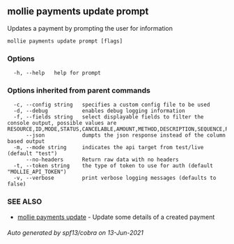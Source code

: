 ## mollie payments update prompt

Updates a payment by prompting the user for information

```
mollie payments update prompt [flags]
```

### Options

```
  -h, --help   help for prompt
```

### Options inherited from parent commands

```
  -c, --config string   specifies a custom config file to be used
  -d, --debug           enables debug logging information
  -f, --fields string   select displayable fields to filter the console output, possible values are RESOURCE,ID,MODE,STATUS,CANCELABLE,AMOUNT,METHOD,DESCRIPTION,SEQUENCE,REMAINING,REFUNDED,CAPTURED,SETTLEMENT,APP_FEE,CREATED_AT,AUTHORIZED_AT,EXPIRES,PAID_AT,FAILED_AT,CANCELED_AT,CUSTOMER_ID,SETTLEMENT_ID,MANDATE_ID,SUBSCRIPTION_ID,ORDER_ID,REDIRECT,WEBHOOK,LOCALE,COUNTRY
      --json            dumpts the json response instead of the column based output
  -m, --mode string     indicates the api target from test/live (default "test")
      --no-headers      Return raw data with no headers
  -t, --token string    the type of token to use for auth (default "MOLLIE_API_TOKEN")
  -v, --verbose         print verbose logging messages (defaults to false)
```

### SEE ALSO

* [mollie payments update](mollie_payments_update.md)	 - Update some details of a created payment

###### Auto generated by spf13/cobra on 13-Jun-2021
